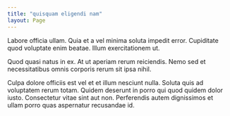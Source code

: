 ```yaml
---
title: "quisquam eligendi nam"
layout: Page
---
```

Labore officia ullam. Quia et a vel minima soluta impedit error. Cupiditate quod voluptate enim beatae. Illum exercitationem ut.
 Quod quasi natus in ex. At ut aperiam rerum reiciendis. Nemo sed et necessitatibus omnis corporis rerum sit ipsa nihil.
 Culpa dolore officiis est vel et et illum nesciunt nulla. Soluta quis ad voluptatem rerum totam. Quidem deserunt in porro qui quod quidem dolor iusto. Consectetur vitae sint aut non. Perferendis autem dignissimos et ullam porro quas aspernatur recusandae id.
